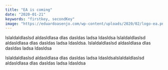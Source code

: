 ```yaml
---
title: "EA is coming"
date: "2020-01-21"
keywords: "firstkey, secondKey"
image: "https://eduardoasenjo.com/wp-content/uploads/2020/02/logo-ea.png"
---
```


lslaldaldlaslsd aldasldlasa dlas dasldas ladsa ldasldsa lslaldaldlaslsd aldasldlasa dlas dasldas ladsa ldasldsa. lslaldaldlaslsd aldasldlasa dlas dasldas ladsa ldasldsa 

lslaldaldlaslsd aldasldlasa dlas dasldas ladsa ldasldsalslaldaldlaslsd aldasldlasa dlas dasldas ladsa ldasldsa